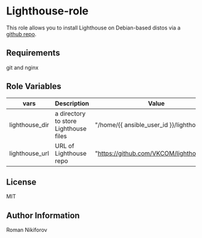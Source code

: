 Lighthouse-role
=========

This role allows you to install Lighthouse on Debian-based distos via a [github repo](https://github.com/VKCOM/lighthouse.git).        

Requirements
------------

git and nginx 

Role Variables
--------------

| vars | Description | Value | Location |
|------|------------|---|---|
| lighthouse_dir | a directory to store Lighthouse files | "/home/{{ ansible_user_id }}/lighthouse" | defaults/main.yml |
| lighthouse_url | URL of Lighthouse repo | "https://github.com/VKCOM/lighthouse.git" | vars/main.yml |



License
-------

MIT

Author Information
------------------

Roman Nikiforov